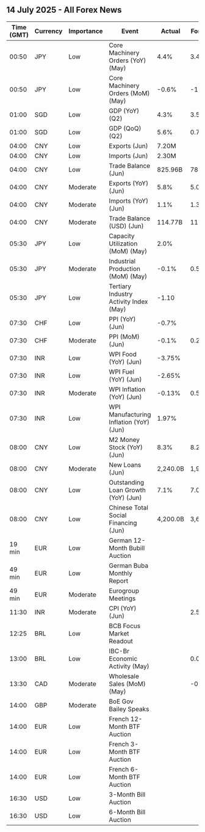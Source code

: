 ## 14 July 2025 - All Forex News

| Time (GMT) | Currency | Importance | Event | Actual | Forecast | Previous |
|------|----------|------------|-------|--------|----------|----------|
| 00:50 | JPY | Low | Core Machinery Orders (YoY) (May) | 4.4% | 3.4% | 6.6% |
| 00:50 | JPY | Low | Core Machinery Orders (MoM) (May) | -0.6% | -1.4% | -9.1% |
| 01:00 | SGD | Low | GDP (YoY) (Q2) | 4.3% | 3.5% | 4.1% |
| 01:00 | SGD | Low | GDP (QoQ) (Q2) | 5.6% | 0.7% | -0.5% |
| 04:00 | CNY | Low | Exports (Jun) | 7.20M |  | 6.30M |
| 04:00 | CNY | Low | Imports (Jun) | 2.30M |  | -2.10M |
| 04:00 | CNY | Low | Trade Balance (Jun) | 825.96B | 785.00B | 743.56B |
| 04:00 | CNY | Moderate | Exports (YoY) (Jun) | 5.8% | 5.0% | 4.8% |
| 04:00 | CNY | Moderate | Imports (YoY) (Jun) | 1.1% | 1.3% | -3.4% |
| 04:00 | CNY | Moderate | Trade Balance (USD) (Jun) | 114.77B | 113.20B | 103.22B |
| 05:30 | JPY | Low | Capacity Utilization (MoM) (May) | 2.0% |  | 1.3% |
| 05:30 | JPY | Moderate | Industrial Production (MoM) (May) | -0.1% | 0.5% | -1.1% |
| 05:30 | JPY | Low | Tertiary Industry Activity Index (May) | -1.10 |  | -10.80 |
| 07:30 | CHF | Low | PPI (YoY) (Jun) | -0.7% |  | -0.7% |
| 07:30 | CHF | Moderate | PPI (MoM) (Jun) | -0.1% | 0.2% | -0.5% |
| 07:30 | INR | Low | WPI Food (YoY) (Jun) | -3.75% |  | -1.56% |
| 07:30 | INR | Low | WPI Fuel (YoY) (Jun) | -2.65% |  | -2.27% |
| 07:30 | INR | Moderate | WPI Inflation (YoY) (Jun) | -0.13% | 0.52% | 0.39% |
| 07:30 | INR | Low | WPI Manufacturing Inflation (YoY) (Jun) | 1.97% |  | 2.04% |
| 08:00 | CNY | Low | M2 Money Stock (YoY) (Jun) | 8.3% | 8.2% | 7.9% |
| 08:00 | CNY | Moderate | New Loans (Jun) | 2,240.0B | 1,960.0B | 620.0B |
| 08:00 | CNY | Low | Outstanding Loan Growth (YoY) (Jun) | 7.1% | 7.0% | 7.1% |
| 08:00 | CNY | Low | Chinese Total Social Financing (Jun) | 4,200.0B | 3,650.0B | 2,290.0B |
| 19 min | EUR | Low | German 12-Month Bubill Auction |  |  | 1.808% |
| 49 min | EUR | Low | German Buba Monthly Report |  |  |  |
| 49 min | EUR | Moderate | Eurogroup Meetings |  |  |  |
| 11:30 | INR | Moderate | CPI (YoY) (Jun) |  | 2.50% | 2.82% |
| 12:25 | BRL | Low | BCB Focus Market Readout |  |  |  |
| 13:00 | BRL | Low | IBC-Br Economic Activity (May) |  | 0.00% | 0.20% |
| 13:30 | CAD | Moderate | Wholesale Sales (MoM) (May) |  | -0.4% | -2.3% |
| 14:00 | GBP | Moderate | BoE Gov Bailey Speaks |  |  |  |
| 14:00 | EUR | Low | French 12-Month BTF Auction |  |  | 1.892% |
| 14:00 | EUR | Low | French 3-Month BTF Auction |  |  | 1.924% |
| 14:00 | EUR | Low | French 6-Month BTF Auction |  |  | 1.903% |
| 16:30 | USD | Low | 3-Month Bill Auction |  |  | 4.255% |
| 16:30 | USD | Low | 6-Month Bill Auction |  |  | 4.145% |
